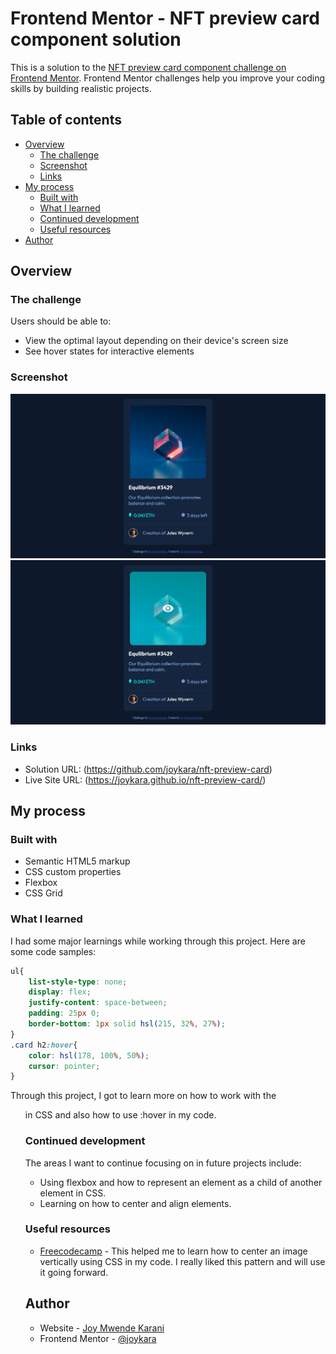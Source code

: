# Frontend Mentor - NFT preview card component solution

This is a solution to the [NFT preview card component challenge on Frontend Mentor](https://www.frontendmentor.io/challenges/nft-preview-card-component-SbdUL_w0U). Frontend Mentor challenges help you improve your coding skills by building realistic projects. 

## Table of contents

- [Overview](#overview)
  - [The challenge](#the-challenge)
  - [Screenshot](#screenshot)
  - [Links](#links)
- [My process](#my-process)
  - [Built with](#built-with)
  - [What I learned](#what-i-learned)
  - [Continued development](#continued-development)
  - [Useful resources](#useful-resources)
- [Author](#author)

## Overview

### The challenge

Users should be able to:

- View the optimal layout depending on their device's screen size
- See hover states for interactive elements

### Screenshot

![](./images/screenshot.jpg)
![](./images/screenshot2.jpg)


### Links

- Solution URL: (https://github.com/joykara/nft-preview-card)
- Live Site URL: (https://joykara.github.io/nft-preview-card/)

## My process

### Built with

- Semantic HTML5 markup
- CSS custom properties
- Flexbox
- CSS Grid

### What I learned

I had some major learnings while working through this project. Here are some code samples:


```css
ul{
    list-style-type: none;
    display: flex;
    justify-content: space-between;
    padding: 25px 0;
    border-bottom: 1px solid hsl(215, 32%, 27%);
}
.card h2:hover{
    color: hsl(178, 100%, 50%);
    cursor: pointer;
}
```
Through this project, I got to learn more on how to work with the <ul> in CSS and also how to use :hover in my code.

### Continued development

The areas I want to continue focusing on in future projects include:
- Using flexbox and how to represent an element as a child of another element in CSS.
- Learning on how to center and align elements.

### Useful resources

- [Freecodecamp](https://www.freecodecamp.org/news/how-to-center-an-image-in-css/) - This helped me to learn how to center an image vertically using CSS in my code. I really liked this pattern and will use it going forward.

## Author

- Website - [Joy Mwende Karani](https://joykara.github.io/nft-preview-card/)
- Frontend Mentor - [@joykara](https://www.frontendmentor.io/profile/joykara)


